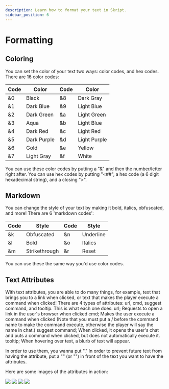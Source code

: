 ```yaml
---
description: Learn how to format your text in Skript.
sidebar_position: 6
---
```


# Formatting

## Coloring

You can set the color of your text two ways: color codes, and hex codes. There are 16 color codes: 

| Code | Color       | Code | Color       |
| ---- | ----------- | ---- | ----------- |
| &0   | Black       | &8   | Dark Gray   | 
| &1   | Dark Blue   | &9   | Light Blue  |
| &2   | Dark Green  | &a   | Light Green |
| &3   | Aqua        | &b   | Light Blue  |
| &4   | Dark Red    | &c   | Light Red   |
| &5   | Dark Purple | &d   | Light Purple|
| &6   | Gold        | &e   | Yellow      |
| &7   | Light Gray  | &f   | White       |

You can use these color codes by putting a "&" and then the number/letter right after. You can use hex codes by putting "&lt;\#\#", a hex code \(a 6 digit hexadecimal string\), and a closing "&gt;".

## Markdown

You can change the style of your text by making it bold, italics, obfuscated, and more! There are 6 'markdown codes':

| Code | Style         | Code | Style         |
| ---- | ------------- | ---- | ------------- |
| &k   | Obfuscated    | &n   | Underline     | 
| &l   | Bold          | &o   | Italics       |
| &m   | Strikethrough | &r   | Reset         |

You can use these the same way you'd use color codes.

## Text Attributes

With text attributes, you are able to do many things, for example, text that brings you to a link when clicked, or text that makes the player execute a command when clicked! There are 4 types of attributes: url, cmd, suggest command, and tooltip. This is what each one does: url; Requests to open a link in the user's browser when clicked cmd; Makes the user execute a command when clicked \(Note that you must put a / before the command name to make the command execute, otherwise the player will say the name in chat.\) suggest command; When clicked, it opens the user's chat and puts a command when clicked, but does not automatically execute it. tooltip; When hovering over text, a blurb of text will appear.

In order to use them, you wanna put "." In order to prevent future text from having the attribute, put a "" \(or ""\) in front of the text you want to have the attributes.

Here are some images of the attributes in action:

![](/img/cmd.png) ![](/img/suggest.png) ![](/img/url.png) ![](/img/tooltip.png)
